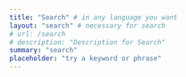 ```yaml
---
title: "Search" # in any language you want
layout: "search" # necessary for search
# url: /search
# description: "Description for Search"
summary: "search"
placeholder: "try a keyword or phrase"
---
```


